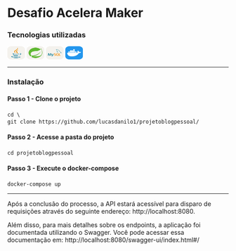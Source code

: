 # Desafio Acelera Maker

### Tecnologias utilizadas

<div>
<img height="30" width="40" src="https://github.com/tandpfun/skill-icons/blob/main/icons/Java-Light.svg"/>
<img height="30" width="40" src="https://github.com/tandpfun/skill-icons/blob/main/icons/Spring-Light.svg" />
<img height="30" width="40" src="https://github.com/tandpfun/skill-icons/blob/main/icons/MySQL-Light.svg" />
<img height="30" width="40" src="https://github.com/tandpfun/skill-icons/blob/main/icons/Docker.svg"/>
</div>

-------------------------------------------------------------------------------------------------------------

### Instalação

#### Passo 1 - Clone o projeto

```shell
cd \
git clone https://github.com/lucasdanilo1/projetoblogpessoal/
```

#### Passo 2 - Acesse a pasta do projeto

```shell
cd projetoblogpessoal
```

#### Passo 3 - Execute o docker-compose

```shell
docker-compose up
```

-------------------------------------------------------------------------------------------------------------

Após a conclusão do processo, a API estará acessível para disparo de requisições através do seguinte endereço: http://localhost:8080.

Além disso, para mais detalhes sobre os endpoints, a aplicação foi documentada utilizando o Swagger. Você pode acessar essa documentação em: http://localhost:8080/swagger-ui/index.html#/
